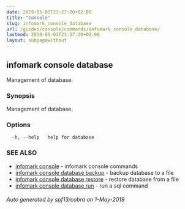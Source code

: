 ```yaml
---
date: 2019-05-01T23:27:20+02:00
title: "Console"
slug: infomark_console_database
url: /guides/console/commands/infomark_console_database/
lastmod: 2019-05-01T23:27:20+02:00
layout: subpagewithout
---
```


## infomark console database

Management of database.

### Synopsis

Management of database.

### Options

```
  -h, --help   help for database
```

### SEE ALSO

* [infomark console](/guides/console/commands/infomark_console/)	 - infomark console commands
* [infomark console database backup](/guides/console/commands/infomark_console_database_backup/)	 - backup database to a file
* [infomark console database restore](/guides/console/commands/infomark_console_database_restore/)	 - restore database from a file
* [infomark console database run](/guides/console/commands/infomark_console_database_run/)	 - run a sql command

###### Auto generated by spf13/cobra on 1-May-2019
